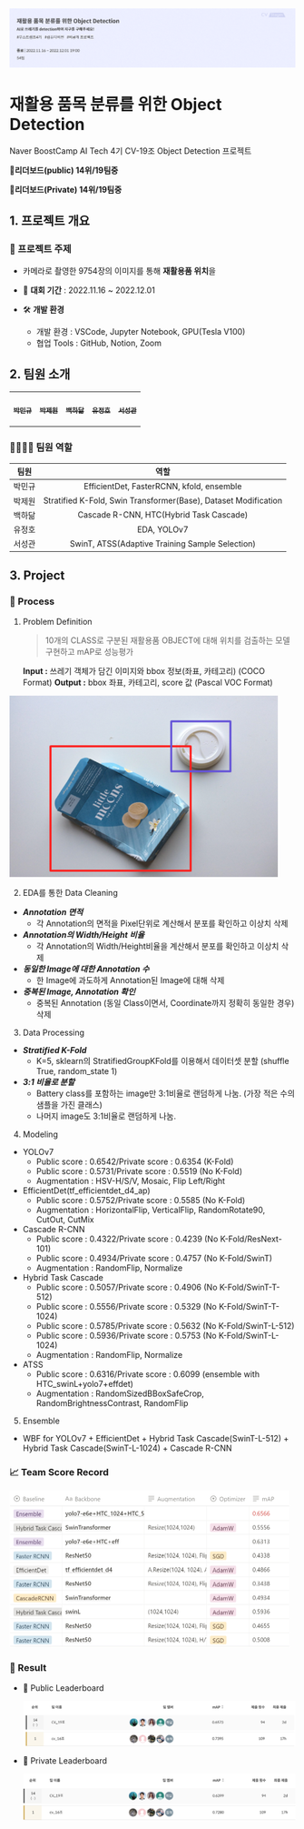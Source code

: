 <img src="./image/intro.png" alt="intro" style="zoom:80%;" />

# 재활용 품목 분류를 위한 Object Detection

Naver BoostCamp AI Tech 4기 CV-19조 Object Detection 프로젝트

**🏅리더보드(public) 14위/19팀중**

**🏅리더보드(Private) 14위/19팀중**



## 1. 프로젝트 개요

### 📙 프로젝트 주제 

- 카메라로 촬영한 9754장의 이미지를 통해 **재활용품 위치**을 

- 📆 **대회 기간** : 2022.11.16 ~ 2022.12.01 

- 🛠 **개발 환경**
  - 개발 환경 : VSCode, Jupyter Notebook, GPU(Tesla V100)
  - 협업 Tools : GitHub, Notion, Zoom



## 2.  팀원 소개 

<table>
  <tr>
    <td align="center"><a href="https://github.com/zergswim"><img src="https://avatars.githubusercontent.com/u/6449473?v=4" width="100px;" alt=""/><br /><sub><b>박민규<br></b></sub></a><br /></td>
    <td align="center"><a href="https://github.com/RADM90"><img src="https://avatars.githubusercontent.com/u/69555670?v=4" width="100px;" alt=""/><br /><sub><b>박제원<br></b></sub></a><br /></td>
    <td align="center"><a href="https://github.com/hdak95"><img src="https://avatars.githubusercontent.com/u/37134920?v=4" width="100px;" alt=""/><br /><sub><b>백하닮<br></b></sub></a><br /></td>
    <td align="center"><a href="https://github.com/JunghoYoo"><img src="https://avatars.githubusercontent.com/u/10891644?v=4" width="100px;" alt=""/><br /><sub><b>유정호<br></b></sub></a><br /></td>
    <td align="center"><a href="https://github.com/ths3847"><img src="https://avatars.githubusercontent.com/u/46395571?v=4" width="100px;" alt=""/><br /><sub><b>서성관<br></b></sub></a><br /></td>
    </tr>
</table>


### 👨‍👨‍👦‍👦 팀원 역할

|  팀원  |                             역할                             |
| :----: | :----------------------------------------------------------: |
| 박민규 | EfficientDet, FasterRCNN, kfold, ensemble |
| 박제원 | Stratified K-Fold, Swin Transformer(Base), Dataset Modification |
| 백하닮 | Cascade R-CNN,  HTC(Hybrid Task Cascade) |
| 유정호 | EDA, YOLOv7 |
| 서성관 | SwinT, ATSS(Adaptive Training Sample Selection) |



## 3. Project 

### 📌 Process

1. Problem Definition

   > 10개의 CLASS로 구분된 재활용품 OBJECT에 대해 위치를 검출하는 모델 구현하고 mAP로 성능평가
   
   **Input :** 쓰레기 객체가 담긴 이미지와 bbox 정보(좌표, 카테고리) (COCO Format)
   **Output :** bbox 좌표, 카테고리, score 값 (Pascal VOC Format)

<img src="./image/data_info.png" alt="ObjectDetection" style="zoom:60%;" />

2. EDA를 통한 Data Cleaning

  - ***Annotation 면적***
    - 각 Annotation의 면적을 Pixel단위로 계산해서 분포를 확인하고 이상치 삭제
  - ***Annotation의 Width/Height 비율***
    - 각 Annotation의 Width/Height비율을 계산해서 분포를 확인하고 이상치 삭제
  - ***동일한 Image에 대한 Annotation 수***
    - 한 Image에 과도하게 Annotation된 Image에 대해 삭제
  - ***중복된 Image, Annotation 확인***
    - 중복된 Annotation (동일 Class이면서, Coordinate까지 정확히 동일한 경우)삭제
    

3. Data Processing

  - ***Stratified K-Fold***
    - K=5, sklearn의 StratifiedGroupKFold를 이용해서 데이터셋 분할 (shuffle True, random_state 1)
  - ***3:1 비율로 분할***
    - Battery class를 포함하는 image만 3:1비율로 랜덤하게 나눔. (가장 적은 수의 샘플을 가진 클래스)
    - 나머지 image도 3:1비율로 랜덤하게 나눔.

4. Modeling

  - YOLOv7
    - Public score : 0.6542/Private score : 0.6354 (K-Fold)
    - Public score : 0.5731/Private score : 0.5519 (No K-Fold)   
    - Augmentation : HSV-H/S/V, Mosaic, Flip Left/Right 
  - EfficientDet(tf_efficientdet_d4_ap) 
    - Public score : 0.5752/Private score : 0.5585 (No K-Fold)     
    - Augmentation : HorizontalFlip, VerticalFlip, RandomRotate90, CutOut, CutMix
  - Cascade R-CNN
    - Public score : 0.4322/Private score : 0.4239 (No K-Fold/ResNext-101)    
    - Public score : 0.4934/Private score : 0.4757 (No K-Fold/SwinT)   
    - Augmentation : RandomFlip, Normalize
  - Hybrid Task Cascade
    - Public score : 0.5057/Private score : 0.4906 (No K-Fold/SwinT-T-512)  
    - Public score : 0.5556/Private score : 0.5329 (No K-Fold/SwinT-T-1024)  
    - Public score : 0.5785/Private score : 0.5632 (No K-Fold/SwinT-L-512)  
    - Public score : 0.5936/Private score : 0.5753 (No K-Fold/SwinT-L-1024)  
    - Augmentation : RandomFlip, Normalize
  - ATSS
    - Public score : 0.6316/Private score : 0.6099 (ensemble with HTC_swinL+yolo7+effdet) 
    - Augmentation : RandomSizedBBoxSafeCrop, RandomBrightnessContrast, RandomFlip
    
5. Ensemble
  - WBF for YOLOv7 + EfficientDet + Hybrid Task Cascade(SwinT-L-512) + Hybrid Task Cascade(SwinT-L-1024) + Cascade R-CNN 
  

### 📈 Team Score Record

<img src="./image/teamleaderboard.png" alt="mAP_score" style="zoom:50%;" />


### 🏁 Result

- 🏅 Public Leaderboard

  <img src="./image/public_score.png" alt="mAP_score" style="zoom:60%;" />

- 🏅 Private Leaderboard

  <img src="./image/private_score.png" alt="mAP_score" style="zoom:60%;" />


